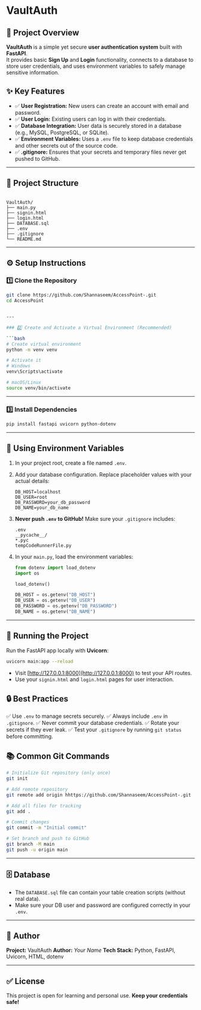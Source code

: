 

# VaultAuth

## 📌 Project Overview

**VaultAuth** is a simple yet secure **user authentication system** built with **FastAPI**.  
It provides basic **Sign Up** and **Login** functionality, connects to a database to store user credentials, and uses environment variables to safely manage sensitive information.


## ✨ Key Features

- ✅ **User Registration:** New users can create an account with email and password.
- ✅ **User Login:** Existing users can log in with their credentials.
- ✅ **Database Integration:** User data is securely stored in a database (e.g., MySQL, PostgreSQL, or SQLite).
- ✅ **Environment Variables:** Uses a `.env` file to keep database credentials and other secrets out of the source code.
- ✅ **.gitignore:** Ensures that your secrets and temporary files never get pushed to GitHub.

---

## 📂 Project Structure

```

VaultAuth/
├── main.py
├── signin.html
├── login.html
├── DATABASE.sql
├── .env
├── .gitignore
└── README.md

````

---

## ⚙️ Setup Instructions

### 1️⃣ Clone the Repository

```bash
git clone https://github.com/Shannaseem/AccessPoint-.git
cd AccessPoint


---

### 2️⃣ Create and Activate a Virtual Environment (Recommended)

```bash
# Create virtual environment
python -m venv venv

# Activate it
# Windows
venv\Scripts\activate

# macOS/Linux
source venv/bin/activate
```

---

### 3️⃣ Install Dependencies

```bash
pip install fastapi uvicorn python-dotenv
```

---

## 🔑 Using Environment Variables

1. In your project root, create a file named `.env`.

2. Add your database configuration. Replace placeholder values with your actual details:

   ```env
   DB_HOST=localhost
   DB_USER=root
   DB_PASSWORD=your_db_password
   DB_NAME=your_db_name
   ```

3. **Never push `.env` to GitHub!**
   Make sure your `.gitignore` includes:

   ```
   .env
   __pycache__/
   *.pyc
   tempCodeRunnerFile.py
   ```

4. In your `main.py`, load the environment variables:

   ```python
   from dotenv import load_dotenv
   import os

   load_dotenv()

   DB_HOST = os.getenv("DB_HOST")
   DB_USER = os.getenv("DB_USER")
   DB_PASSWORD = os.getenv("DB_PASSWORD")
   DB_NAME = os.getenv("DB_NAME")
   ```

---

## 🚀 Running the Project

Run the FastAPI app locally with **Uvicorn**:

```bash
uvicorn main:app --reload
```

* Visit [http://127.0.0.1:8000](http://127.0.0.1:8000) to test your API routes.
* Use your `signin.html` and `login.html` pages for user interaction.


## 🔒 Best Practices

✅ Use `.env` to manage secrets securely.
✅ Always include `.env` in `.gitignore`.
✅ Never commit your database credentials.
✅ Rotate your secrets if they ever leak.
✅ Test your `.gitignore` by running `git status` before committing.


## 📚 Common Git Commands

```bash
# Initialize Git repository (only once)
git init

# Add remote repository
git remote add origin hhttps://github.com/Shannaseem/AccessPoint-.git

# Add all files for tracking
git add .

# Commit changes
git commit -m "Initial commit"

# Set branch and push to GitHub
git branch -M main
git push -u origin main
```

---

## 🗄️ Database

* The `DATABASE.sql` file can contain your table creation scripts (without real data).
* Make sure your DB user and password are configured correctly in your `.env`.

---

## 🙌 Author

**Project:** VaultAuth
**Author:** *Your Name*
**Tech Stack:** Python, FastAPI, Uvicorn, HTML, dotenv

---

## ✅ License

This project is open for learning and personal use.
**Keep your credentials safe!**
